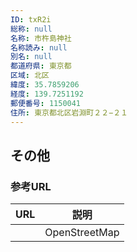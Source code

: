 ```yaml
---
ID: txR2i
総称: null
名称: 市杵島神社
名称読み: null
別名: null
都道府県: 東京都
区域: 北区
緯度: 35.7859206
経度: 139.7251192
郵便番号: 1150041
住所: 東京都北区岩淵町２２−２１
---
```


## その他

### 参考URL

| URL | 説明          |
| --- | ------------- |
|     | OpenStreetMap |
